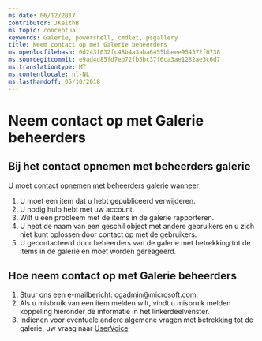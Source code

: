 ```yaml
---
ms.date: 06/12/2017
contributor: JKeithB
ms.topic: conceptual
keywords: Galerie, powershell, cmdlet, psgallery
title: Neem contact op met Galerie beheerders
ms.openlocfilehash: 6d243f032fc48b4a3aba6455bbeee954572f0738
ms.sourcegitcommit: e9ad4d85fd7eb72fb5bc37f6ca3ae1282ae3c6d7
ms.translationtype: MT
ms.contentlocale: nl-NL
ms.lasthandoff: 05/10/2018
---
```

# <a name="contact-gallery-administrators"></a>Neem contact op met Galerie beheerders

## <a name="when-to-contact-gallery-administrators"></a>Bij het contact opnemen met beheerders galerie

U moet contact opnemen met beheerders galerie wanneer:

1. U moet een item dat u hebt gepubliceerd verwijderen.
2. U nodig hulp hebt met uw account.
3. Wilt u een probleem met de items in de galerie rapporteren.
4. U hebt de naam van een geschil object met andere gebruikers en u zich niet kunt oplossen door contact op met de gebruikers.
5. U gecontacteerd door beheerders van de galerie met betrekking tot de items in de galerie en moet worden gereageerd.

## <a name="how-to-contact-gallery-administrators"></a>Hoe neem contact op met Galerie beheerders

1. Stuur ons een e-mailbericht: cgadmin@microsoft.com.
2. Als u misbruik van een item melden wilt, vindt u misbruik melden koppeling hieronder de informatie in het linkerdeelvenster.
3. Indienen voor eventuele andere algemene vragen met betrekking tot de galerie, uw vraag naar [UserVoice](http://windowsserver.uservoice.com/forums/301869-powershell)